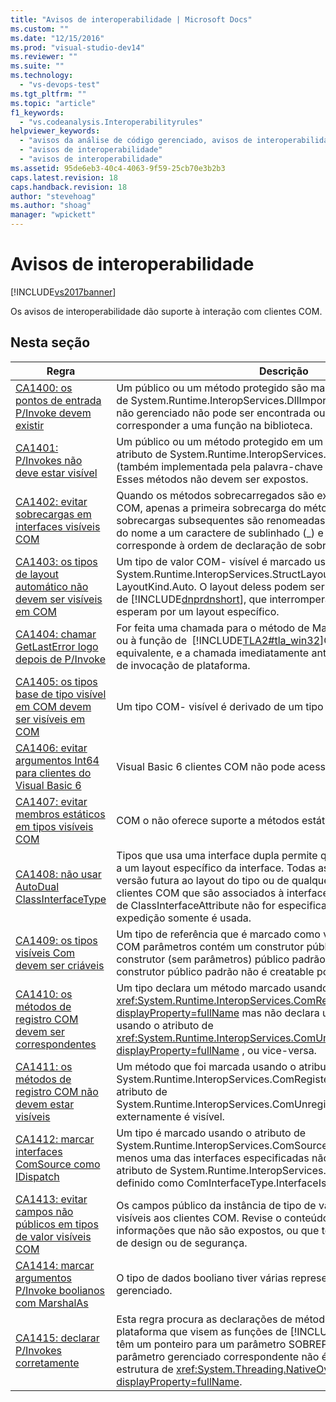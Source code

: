 ```yaml
---
title: "Avisos de interoperabilidade | Microsoft Docs"
ms.custom: ""
ms.date: "12/15/2016"
ms.prod: "visual-studio-dev14"
ms.reviewer: ""
ms.suite: ""
ms.technology: 
  - "vs-devops-test"
ms.tgt_pltfrm: ""
ms.topic: "article"
f1_keywords: 
  - "vs.codeanalysis.Interoperabilityrules"
helpviewer_keywords: 
  - "avisos da análise de código gerenciado, avisos de interoperabilidade"
  - "avisos de interoperabilidade"
  - "avisos de interoperabilidade"
ms.assetid: 95de6eb3-40c4-4063-9f59-25cb70e3b2b3
caps.latest.revision: 18
caps.handback.revision: 18
author: "stevehoag"
ms.author: "shoag"
manager: "wpickett"
---
```

# Avisos de interoperabilidade
[!INCLUDE[vs2017banner](../code-quality/includes/vs2017banner.md)]

Os avisos de interoperabilidade dão suporte à interação com clientes COM.  
  
## Nesta seção  
  
|Regra|Descrição|  
|-----------|---------------|  
|[CA1400: os pontos de entrada P\/Invoke devem existir](../Topic/CA1400:%20P-Invoke%20entry%20points%20should%20exist.md)|Um público ou um método protegido são marcados usando o atributo de System.Runtime.InteropServices.DllImportAttribute.  Ou biblioteca não gerenciado não pode ser encontrada ou o método não pode corresponder a uma função na biblioteca.|  
|[CA1401: P\/Invokes não deve estar visível](../Topic/CA1401:%20P-Invokes%20should%20not%20be%20visible.md)|Um público ou um método protegido em um tipo utilitário têm o atributo de System.Runtime.InteropServices.DllImportAttribute \(também implementada pela palavra\-chave declarar no Visual Basic\).  Esses métodos não devem ser expostos.|  
|[CA1402: evitar sobrecargas em interfaces visíveis COM](../code-quality/ca1402-avoid-overloads-in-com-visible-interfaces.md)|Quando os métodos sobrecarregados são expostos para clientes COM, apenas a primeira sobrecarga do método retém seu nome.  As sobrecargas subsequentes são renomeadas exclusivamente através do nome a um caractere de sublinhado \(\_\) e um inteiro que corresponde à ordem de declaração de sobrecarga.|  
|[CA1403: os tipos de layout automático não devem ser visíveis em COM](../code-quality/ca1403-auto-layout-types-should-not-be-com-visible.md)|Um tipo de valor COM\- visível é marcado usando o atributo de System.Runtime.InteropServices.StructLayoutAttribute definido como LayoutKind.Auto.  O layout deless podem ser alterados entre versões de [!INCLUDE[dnprdnshort](../code-quality/includes/dnprdnshort_md.md)], que interromperão clientes COM que esperam por um layout específico.|  
|[CA1404: chamar GetLastError logo depois de P\/Invoke](../code-quality/ca1404-call-getlasterror-immediately-after-p-invoke.md)|For feita uma chamada para o método de Marshal.GetLastWin32Error ou à função de  [!INCLUDE[TLA2#tla_win32](../code-quality/includes/tla2sharptla_win32_md.md)]GetLastError de equivalente, e a chamada imediatamente anterior não é a um método de invocação de plataforma.|  
|[CA1405: os tipos base de tipo visível em COM devem ser visíveis em COM](../code-quality/ca1405-com-visible-type-base-types-should-be-com-visible.md)|Um tipo COM\- visível é derivado de um tipo que não é COM\- visível.|  
|[CA1406: evitar argumentos Int64 para clientes do Visual Basic 6](../code-quality/ca1406-avoid-int64-arguments-for-visual-basic-6-clients.md)|Visual Basic 6 clientes COM não pode acessar inteiros de 64 bits.|  
|[CA1407: evitar membros estáticos em tipos visíveis COM](../Topic/CA1407:%20Avoid%20static%20members%20in%20COM%20visible%20types.md)|COM o não oferece suporte a métodos estáticos.|  
|[CA1408: não usar AutoDual ClassInterfaceType](../code-quality/ca1408-do-not-use-autodual-classinterfacetype.md)|Tipos que usa uma interface dupla permite que clientes para associar a um layout específico da interface.  Todas as modificações em uma versão futura ao layout do tipo ou de qualquer tipo de base do travará clientes COM que são associados à interface.  Por padrão, se o atributo de ClassInterfaceAttribute não for especificado, uma interface de expedição somente é usada.|  
|[CA1409: os tipos visíveis Com devem ser criáveis](../code-quality/ca1409-com-visible-types-should-be-creatable.md)|Um tipo de referência que é marcado como visível a especificamente COM parâmetros contém um construtor público mas não contém um construtor \(sem parâmetros\) público padrão.  Um tipo sem um construtor público padrão não é creatable por clientes COM.|  
|[CA1410: os métodos de registro COM devem ser correspondentes](../code-quality/ca1410-com-registration-methods-should-be-matched.md)|Um tipo declara um método marcado usando o atributo de <xref:System.Runtime.InteropServices.ComRegisterFunctionAttribute?displayProperty=fullName> mas não declara um método marcado usando o atributo de <xref:System.Runtime.InteropServices.ComUnregisterFunctionAttribute?displayProperty=fullName> , ou vice\-versa.|  
|[CA1411: os métodos de registro COM não devem estar visíveis](../code-quality/ca1411-com-registration-methods-should-not-be-visible.md)|Um método que foi marcada usando o atributo de System.Runtime.InteropServices.ComRegisterFunctionAttribute ou atributo de System.Runtime.InteropServices.ComUnregisterFunctionAttribute externamente é visível.|  
|[CA1412: marcar interfaces ComSource como IDispatch](../code-quality/ca1412-mark-comsource-interfaces-as-idispatch.md)|Um tipo é marcado usando o atributo de System.Runtime.InteropServices.ComSourceInterfacesAttribute e, pelo menos uma das interfaces especificadas não está marcado usando o atributo de System.Runtime.InteropServices.InterfaceTypeAttribute definido como ComInterfaceType.InterfaceIsIDispatch.|  
|[CA1413: evitar campos não públicos em tipos de valor visíveis COM](../code-quality/ca1413-avoid-non-public-fields-in-com-visible-value-types.md)|Os campos público da instância de tipo de valor COM\- visíveis são visíveis aos clientes COM.  Revise o conteúdo dos campos de informações que não são expostos, ou que terá efeitos não intencional de design ou de segurança.|  
|[CA1414: marcar argumentos P\/Invoke boolianos com MarshalAs](../code-quality/ca1414-mark-boolean-p-invoke-arguments-with-marshalas.md)|O tipo de dados booliano tiver várias representações em código não gerenciado.|  
|[CA1415: declarar P\/Invokes corretamente](../code-quality/ca1415-declare-p-invokes-correctly.md)|Esta regra procura as declarações de método de invocação de plataforma que visem as funções de [!INCLUDE[TLA2#tla_win32](../code-quality/includes/tla2sharptla_win32_md.md)] que têm um ponteiro para um parâmetro SOBREPOR da estrutura e o parâmetro gerenciado correspondente não é um ponteiro para uma estrutura de <xref:System.Threading.NativeOverlapped?displayProperty=fullName>.|